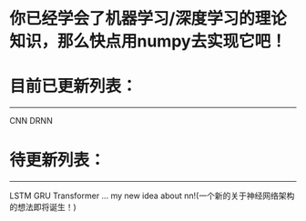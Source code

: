 # 你已经学会了机器学习/深度学习的理论知识，那么快点用numpy去实现它吧！

# 目前已更新列表：
 ---------------------------------------
CNN
DRNN

# 待更新列表：
 ---------------------------------------
 LSTM
 GRU
 Transformer
 ...
 my new idea about nn!(一个新的关于神经网络架构的想法即将诞生！)
